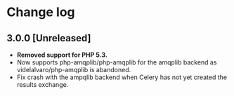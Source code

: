 # Change log

## 3.0.0 [Unreleased]
- **Removed support for PHP 5.3.**
- Now supports php-amqplib/php-amqplib for the amqplib backend as
  videlalvaro/php-amqplib is abandoned.
- Fix crash with the ampqlib backend when Celery has not yet created the
  results exchange.
